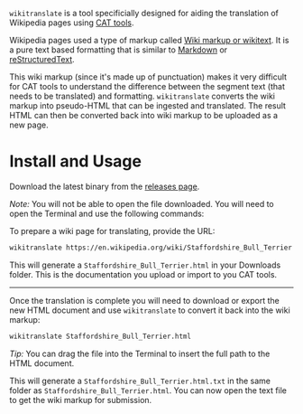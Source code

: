 `wikitranslate` is a tool specificially designed for aiding the translation of
Wikipedia pages using
[CAT tools](http://www.translationzone.com/solutions/cat-tools/).

Wikipedia pages used a type of markup called
[Wiki markup or wikitext](https://en.wikipedia.org/wiki/Wiki_markup). It is a
pure text based formatting that is similar to
[Markdown](https://en.wikipedia.org/wiki/Markdown) or
[reStructuredText](https://en.wikipedia.org/wiki/ReStructuredText).

This wiki markup (since it's made up of punctuation) makes it very difficult for
CAT tools to understand the difference between the segment text (that needs to
be translated) and formatting. `wikitranslate` converts the wiki markup into
pseudo-HTML that can be ingested and translated. The result HTML can then be
converted back into wiki markup to be uploaded as a new page.

Install and Usage
=================

Download the latest binary from the
[releases page](https://github.com/elliotchance/wikitranslate/releases).

*Note:* You will not be able to open the file downloaded. You will need to open
the Terminal and use the following commands:

To prepare a wiki page for translating, provide the URL:

```bash
wikitranslate https://en.wikipedia.org/wiki/Staffordshire_Bull_Terrier
```

This will generate a `Staffordshire_Bull_Terrier.html` in your Downloads folder.
This is the documentation you upload or import to you CAT tools.

---

Once the translation is complete you will need to download or export the new
HTML document and use `wikitranslate` to convert it back into the wiki markup:

```bash
wikitranslate Staffordshire_Bull_Terrier.html
```

*Tip:* You can drag the file into the Terminal to insert the full path to the
HTML document.

This will generate a `Staffordshire_Bull_Terrier.html.txt` in the same folder as
`Staffordshire_Bull_Terrier.html`. You can now open the text file to get the
wiki markup for submission.
